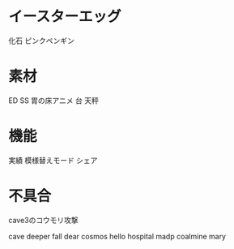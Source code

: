 
# イースターエッグ
化石
ピンクペンギン

# 素材
ED SS
胃の床アニメ
台
天秤

# 機能
実績
模様替えモード
シェア

# 不具合
cave3のコウモリ攻撃

cave deeper
fall dear
cosmos hello
hospital madp
coalmine mary
